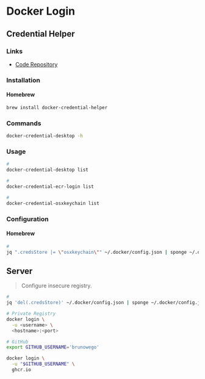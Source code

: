 # Docker Login

## Credential Helper

### Links

- [Code Repository](https://github.com/docker/docker-credential-helpers)

### Installation

#### Homebrew

```sh
brew install docker-credential-helper
```

### Commands

```sh
docker-credential-desktop -h
```

### Usage

```sh
#
docker-credential-desktop list

#
docker-credential-ecr-login list

#
docker-credential-osxkeychain list
```

<!--
docker-credential-gcloud
-->

### Configuration

#### Homebrew

```sh
#
jq ".credsStore |= \"osxkeychain\"" ~/.docker/config.json | sponge ~/.docker/config.json
```

## Server

> Configure insecure registry.

```sh
#
jq 'del(.credsStore)' ~/.docker/config.json | sponge ~/.docker/config.json

# Private Registry
docker login \
  -u <username> \
  <hostname>:<port>

# GitHub
export GITHUB_USERNAME='brunowego'

docker login \
  -u "$GITHUB_USERNAME" \
  ghcr.io
```
